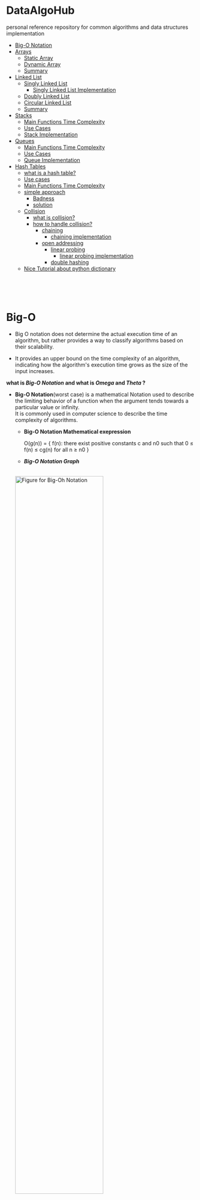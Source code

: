 # DataAlgoHub
personal reference repository for common algorithms and data structures implementation


- [Big-O Notation](#big-o)
- [Arrays](#arrays)
    - [Static Array](#static-array)
    - [Dynamic Array](#dynamic-array)
    - [Summary](#summary_0)
- [Linked List](#linked-list)
    - [Singly Linked List](#singly-linked-list)
      - [Singly Linked List Implementation](./Data_structures/singly_linked_list.py)
    - [Doubly Linked List](#doubly-linked-list)
    - [Circular Linked List](#circular-linked-list)
    - [Summary](#summary_1)
- [Stacks](#stacks)
    - [Main Functions Time Complexity](#main-functions-time-complexity)
    - [Use Cases](#use-cases)
    - [Stack Implementation](#stack-implementation)
- [Queues](#queues)
    - [Main Functions Time Complexity](#main-functions-time-complexity)
    - [Use Cases](#queue-use-cases)
    - [Queue Implementation](#queue-implementation)
- [Hash Tables](#hash-tables)
    - [what is a hash table?](#what-is-a-hash-table)
    - [Use cases](#hash-table-use-cases)
    - [Main Functions Time Complexity](#functions-time-complexity)
    - [simple approach](#simple-approach)
      - [Badness](#badness)
      - [solution](#solution)
    - [Collision](#collision)
      - [what is collision?](#what-is-collision)
      - [how to handle collision?](#how-to-handle-collision)
        - [chaining](#chaining)
          - [chaining implementation](#chaining-implementation)
        - [open addressing](#open-addressing)
          - [linear probing](#linear-probing)
            - [linear probing implementation](#linear-probing-implementation)
          - [double hashing](#double-hashing)
    - [Nice Tutorial about python dictionary](#nice-tutorial-about-python-dictionary)


<br/>
<br/>
<br/>

# Big-O
- Big O notation does not determine the actual execution time of an algorithm, but rather provides a way to classify algorithms based on their scalability.

-  It provides an upper bound on the time complexity of an algorithm, indicating how the algorithm's execution time grows as the size of the input increases.




**what is ***Big-O Notation*** and what is ***Omega*** and ***Theta*** ?**

- **Big-O Notation**(worst case) is a mathematical Notation used to describe the limiting behavior of a function when the argument tends towards a particular value or infinity.<br/>
 It is commonly used in computer science to describe the time complexity of algorithms. 
  - **Big-O Notation Mathematical exepression**

    O(g(n)) = { f(n): there exist positive constants c and n0
            such that 0 ≤ f(n) ≤ cg(n) for all n ≥ n0 }

  - ***Big-O Notation Graph***
  <br/>
   <img src="https://cdn.programiz.com/sites/tutorial2program/files/big0.png" style = "width:70%" alt = "Figure for Big-Oh Notation">
    <br/><br/>
- **Omega Notation** (best case) , on the other hand, provides a lower bound on the running time of an algorithm. It is used to describe the best-case running time of an algorithm.

  - **Omega Notation Mathematical exepression**

    Ω(g(n)) = { f(n): there exist positive constants c and n0 
            such that 0 ≤ cg(n) ≤ f(n) for all n ≥ n0 }
    <br/><br/>
- **Theta Notation**(both O(g(n)) and Ω(g(n))) is used to describe the tight bound on the running time of an algorithm. It provides both an upper and a lower bound on the running time of an algorithm. In other words, if a function is Θ(g(n)), then it is both O(g(n)) and Ω(g(n)).
 
  - **Theta Notation Mathematical exepression**

    Θ(g(n)) = { f(n): there exist positive constants c1, c2 and n0
            such that 0 ≤ c1g(n) ≤ f(n) ≤ c2g(n) for all n ≥ n0 }

<br/><br/><br/>
- **Big-O Notation** measures the upper bound or worst-case scenario for the growth rate of a function. In the context of computer science and algorithm analysis, it is used to describe the maximum amount of time an algorithm takes to solve a problem as the input size grows.

- **Big-O Complexity Chart**

  <img src="https://miro.medium.com/v2/resize:fit:1400/format:webp/1*5ZLci3SuR0zM_QlZOADv8Q.jpeg" style = "width:80%" alt = "Figure for Big-Oh Notation">

  - Big O notation does not determine the actual execution time of an algorithm, but rather provides a way to classify algorithms based on their scalability.

-  It provides an upper bound on the time complexity of an algorithm, indicating how the algorithm's execution time grows as the size of the input increases.




<br />




# Arrays

### Static Array 

- **Static Array**: Contiguous area of memory consisting of equal-size elements indexed by contiguous integers.

  - **Read / Write Time Complexity** 
    - **Access**: O(1)
    - **Add/Remove (start / middle)**: O(n)  
    - **Add/Remove (end)**: O(1)

### Dynamic Array

- **Dynamic Array**: A dynamic array is an array with a big improvement: automatic resizing.

- **Problem**: Static arrays are fixed in size, meaning they're not able to expand or contract once they're created. This is a problem for two reasons:
    - 1. We might insert items and then run out of capacity.
    - 2. We might delete items and end up with lots of empty space at the end of the array.

- **Solution**: dynamic arrays (also known as resizable arrays) 
 - **Idea**: store pointer to a dynamically allocated array and replace it with a newly-allocated array as needed.
 - [Dynamic Array Implementation](./Data_structures/arrray.py)

### Summary_0

- Unlike static arrays, dynamic arrays can be resized.
- Appending an item to a dynamic array is O(1) on average, but O(n) worst-case, because of the possibility of having to allocate a new array and copy over the old elements.
- Some space is wasted the capacity is always at least the length of the array, but usually, it's somewhere between length and length * 2.



# Linked List
  - is a linear data structure, in which the elements are not stored at contiguous memory locations. The elements in a linked list are linked using pointers.
  - data structure for storing objects in a linear fashion. It is a collection of nodes where each node holds a node value and a link to the next node in the list.
  <br/><br/>
  - **Advantages**:
    - Dynamic size
    - Ease of insertion/deletion
  - **Disadvantages**:
    - Random access is not allowed. We have to access elements sequentially starting from the first node. So we cannot do binary search with linked lists efficiently with its default implementation.
    - Extra memory space for a pointer is required with each element of the list.
    - Not cache friendly. Since array elements are contiguous locations, there is locality of reference which is not there in case of linked lists.
  - **Use Cases**:
    - Linked lists are used to implement stacks, queues, graphs, etc.
    - dynamic memory allocation
<table>
  <thead>
    <tr>
      <th></th>
      <th>Array</th>
      <th>Linked List</th>
    </tr>
  </thead>
  <tbody>
    <tr>
      <th>Order determined by</th>
      <td>indices</td>
      <td>pointers</td>
    </tr>
    <tr>
      <th>Search</th>
      <td>O(1)</td>
      <td>O(n)</td>
    </tr>
  </tbody>
</table>

    
  - The order of the elements in an array is determined by their indices. For example, if we have an array of integers {1, 2, 3, 4}, then the first element is at index 0, the second element is at index 1, and so on.

  - The order of the elements in a linked list is determined by the pointers that connect the nodes together. For example, if we have a linked list with three nodes containing the data values 1, 2, and 3, then the order of the elements is determined by the pointers connecting the nodes: node 1 points to node 2, which points to node 3.


## Types of Linked List

### Singly Linked List

- *Singly Linked Lists*: is a data structure that contains a sequence of nodes such that each node contains an object and a reference to the next node in the list.

  - *Singly Linked Lists*

    <img src="https://www.geeksforgeeks.org/wp-content/uploads/gq/2013/03/Linkedlist_insert_at_start.png" style = "width:80%" alt = "Figure for Singly Linked Lists">

- #### Singly Linked List Implementation

  - GOTO [Singly Linked Lists Implementation](./Data_structures/singly_linked_list.py)

### Doubly Linked List

- *Doubly Linked Lists*: is a data structure that contains a sequence of nodes such that each node contains an object and references to the previous and next nodes in the list.

  - *Doubly Linked List*

    <img src="https://www.geeksforgeeks.org/wp-content/uploads/gq/2014/03/DLL1.png" style = "width:80%" alt = "Figure for Doubly Linked Lists">

### Circular Linked List
- *Circular Linked Lists*: is a variation of a linked list in which the last element is linked to the first element. This forms a circular loop.

  - *Circular Linked List*

    <img src="https://media.geeksforgeeks.org/wp-content/uploads/CircularLinkeList.png" style = "width:80%" alt = "Figure for Circular Linked Lists">

### Summary_1
  - Unlike arrays, linked list elements are not stored at contiguous locations; the elements are linked using pointers.
  - Accessing an element in a linked list is a linear operation because we have to sequentially traverse the list until we find the desired element.
  - Linked lists have dynamic size, unlike arrays which have fixed size. So, it is not required to pre-allocate memory for a linked list.
  - The drawbacks of using linked list are that they require extra memory for pointers and they are not cache friendly (elements are not stored in contiguous locations).

</br>
</br>
</br>

# Stacks

- A **Stack** is a collection of objects that are inserted and removed according to the last-in, ﬁrst-out (LIFO) principle.
- #### **Main Functions Time Complexity**
  - **push**: O(1)
  - **pop**: O(1) 
  - **top**: O(1) 

- #### **Use Cases**
  - **Backtracking**
     - finding the correct path in a maze
  - **Undo**
     - undoing an action in a word processor
  - **Call Stack**
      - keeping track of function calls in a program
  - **depth-first search**
      - keeping track of visited nodes in a graph or tree

- #### **Stack Implementation**
  I used **Dynamic Array** & **Linked List** to implement **Stack**.


  - GOTO [Array Stack Implementation](./Data_structures/stackArray.py)
  - GOTO [Linked List Stack Implementation](./Data_structures/stackLinkedList.py)

</br>
</br>
</br>

# Queues

- A **Queue** is a collection of objects that are inserted and removed according to the first-in, ﬁrst-out (FIFO) principle.
- #### **Main Functions Time Complexity**
  - **enqueue**: O(1)
  - **dequeue**: O(1) 
  - **front**: O(1)

- #### **Queue Use Cases**
  - Customer service call centers: When a customer calls a support line, their call is put in a **queue** until 
    a representative is available to take their call. The representative will then take 
    the calls in the order they were received.

  - Printers: When multiple documents are sent to a printer, they are placed in a **queue** and processed one at a time.
    The first document to be sent to the printer is the first one to be printed, and the subsequent documents are 
    printed in the order they were received.

  - Operating systems: When a program requests memory from the operating system, the operating system will place the 
    program in a **queue** and allocate memory to the program when memory becomes available.

  - Breadth-ﬁrst search: When searching a tree or graph, we can use a **queue** to store the nodes that we have yet to visit. 
    The nodes are placed in a **queue** in the order they are visited, and removed from the **queue** in the same order.
  
- #### **Queue Implementation**
  I used **Dynamic Array** & **Linked List** to implement **Queue**.

  - GOTO [Array Queue Implementation](./Data_structures/queueArray.py)
  - GOTO [Linked List Queue Implementation](./Data_structures/queueLinkedList.py)

</br>
</br>
</br>

# Hash Tables
## what is a Hash Table?
- A **Hash Table** is a data structure that maps keys to values for highly efficient lookup.

## Hash Table Use cases
- **Indexing in databases**
- **Cryptography**
- **Symbol Tables in Compilers**
- **Dictionary, caches, etc**

## Functions Time Complexity
- **Insert**: O(1)
- **Delete**: O(1)
- **Search**: O(1)
</br></br>

## Simple Approach
- **Direct Access Table**
  - If we want a data structure to store a set of integers, we can use an array to store the value at an index equal to the integer. For example, if we want to store the set of integers {1, 4, 5, 8, 10}, we can create an array of size 11 (the largest integer in the set plus one) and store the value at the index equal to the integer. The value at index 0 will be unused, and the value at index 1 will be 1, the value at index 4 will be 4, and so on. This data structure is called a direct-access table because we can directly access the values in the array using the integers as indices.


  ### Badness
    1. keys may not be non negative integers
    2. gigantic memory hog
  ### Solution
  - **Solution for 1**
    - **prehashing** (```hash(x)``` in python) ==> maps keys to non negative integers
    - ```hash(x)``` use the default id, which is the physical location of the object in memory
    - (no to items occupy the same memory location)

  - **Solution for 2**
    - **hashing**: what we talked about before going into this simple approach
    - reduce universal of all keys down to reasonable size m for table

    - ![](/images/hash.png)
    - there in the last image: **h(k2) == h(k5) which is a collision**
  
    - if we assume that n is the number of keys and m is the size of the table the average number of keys in each 
    linked list is n/m so the average time complexity of searching is O(1 + (n/m)) keep in mind that if the n is much
    smaller than m the average time complexity is O(1) but we will have a lot of empty space in the table
    and if the n is much bigger than m the average time complexity is O(n)
    </br>
    - so we want m to be big enough to avoid collision and small enough to avoid empty space
          
    - so How to choose m?

      - first approach is to choose m to be some small constant let's say 8 and we extend the table and shrink it when needed
      BUT thhis approach is comming with the previous concept of dynamic array **Amortization**
      
    </br>

## Collision
  ### what is collision?
  - **collision**: two distinct keys map to the same slot in the hash table

  ## How to handle collision
  ## Chaining
  - Hashing with chaining is a method of collision resolution
    In this method we use a linked list to store the collided keys
    </br></br>


    <img src="https://www.eecs.umich.edu/courses/eecs380/ALG/niemann/s_fig31.gif" style ="width:80%" />
    </br>
    
    #### **Chaining implementation**:
    - GOTO [Chaining implementation](/Data_structures/hash%20table/chaining.py)

  ## Open Addressing
  - **probing**: try to see if we can insert something into the hash table, and if you fail, we're going to recompute a slightly different hash function and try again

    - ```insert(key, value) ```: keep probing until an empty slot is found. Once an empty slot is found, insert key.
    - ```search(key)```: keep probing until slot’s key doesn’t become equal to given key or an empty slot is reached.
    - ```delete(key)```: delete operation is interesting. If we simply delete a key, then search may fail. So slots of deleted keys are marked specially as “deleted”.
    ### **Linear Probing**
    - in this method we use the next empty slot in the table to store the collided key according to the following formula
    </br>
      <code>
      h(key,i) = (h'(key) + i) mod m
      </code>
      where h'(key) is an ordinary hashing function</br>
      and i is the number of collisions</br>
      and m is the size of the table</br>
      and h(key,i) is the probing function</br>
      </br>
    - disadvantage of this method is **clustering**</br>

    > the problem with the clusters is that it will grow rapidly
    > for example if we have a table of size 100 and we have a cluster of 4 items in the table and we want to insert a new item
    > the probability of collision is 4/100 = 4% which is 4 time bigger than the probability of collision in the first place
    > and we can essentially argue through making probabilistic assumptions that that if in fact we use linear probing we will
    > lose our avg. constant time lookup
    > - MIT OPEN COURSEWARE
    
    </br>

      #### **Linear Probing implementation**: 
      - GOTO [Linear Probing implementation](/Data_structures/hash%20table/linear_probing.py)
  </br></br>
    ### **Double Hashing**
    - in this method we use the next empty slot in the table to store the collided key according to the following formula
    </br>
      <code>
      h(key,i) = (h'(key) + i*h''(key)) mod m
      </code>
      where h'(key) is an ordinary hashing function</br>
      and h''(key) is another hashing function</br>
      and i is the number of collisions</br>
      and m is the size of the table</br>
      </br>
      
## Hashing functions
1. Division method
   
    in this method we divide the key by the size of the table and take the remainder</br>
    ```python
    def hash(key, size):
        return key % size
    ```
</br>

2. Multiplication method

   key = [a*k mod 2^w] >> (w-r)
   </br>
   in this method we multiply the key by a constant a and take the most significant bits</br>
   where a is a random number between 0 and 2^w</br>
   and r is the number of bits we want to take (m = 2^r)</br>
   and w is the number of bits in word in the machine</br>
   ```python
    def hash(key, size):
        a = random.randint(0, 2**w)
         return ((a*key) % 2**w) >> (w-r)
    ```
</br>

3. Universal hashing

    key = (a*k + b) mod p mod m</br>
    in this method we multiply the key by a constant a and add another constant b and take the remainder</br>
    where a and b are random numbers between 0 and p</br>
    p is a huge prime number (bigger than the size of key universe)</br>
    m is the size of the table</br>
    ```python
    def hash(key, size):
        p = "HUGE PRIME NUMBER"
        a = random.randint(0, p)
        b = random.randint(0, p)
        return ((a*key) + b) % p % size
    ```

    </br>

    this method is better than the previous methods because it's more random</br>
    and if the a,b randomization is done correctly it will be very hard to find a collision</br>
    the Pr of collision is 1/m</br>

# Nice Tutorial about python dictionary
### See the clearest Python dictionary background explanation:
https://www.youtube.com/watch?v=C4Kc8xzcA68
### And this is the link to slides: (It is very useful):
https://rhodesmill.org/brandon/slides/2010-03-pycon/